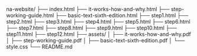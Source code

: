 na-website/
├── index.html
├── it-works-how-and-why.html
├── step-working-guide.html
├── basic-text-sixth-edition.html
├── step1.html
├── step2.html
├── step3.html
├── step4.html
├── step5.html
├── step6.html
├── step7.html
├── step8.html
├── step9.html
├── step10.html
├── step11.html
├── step12.html
├── assets/
│   ├── it-works-how-and-why.pdf
│   ├── step-working-guide.pdf
│   ├── basic-text-sixth-edition.pdf
│   └── style.css
└── README.md
